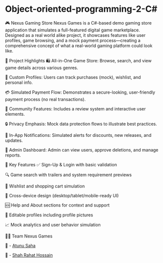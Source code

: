 # Object-oriented-programming-2-C#

🎮 Nexus Gaming Store
Nexus Games is a C#-based demo gaming store application that simulates a full-featured digital game marketplace. Designed as a real world alike project, it showcases features like user profiles, game browsing, and a mock payment process—creating a comprehensive concept of what a real-world gaming platform could look like.

🌟 Project Highlights
🛍️ All-in-One Game Store: Browse, search, and view game details across various genres.

👤 Custom Profiles: Users can track purchases (mock), wishlist, and personal info.

💳 Simulated Payment Flow: Demonstrates a secure-looking, user-friendly payment process (no real transactions).

💬 Community Features: Includes a review system and interactive user elements.

🔒 Privacy Emphasis: Mock data protection flows to illustrate best practices.

📢 In-App Notifications: Simulated alerts for discounts, new releases, and updates.

🧾 Admin Dashboard: Admin can view users, approve deletions, and manage reports.

🧩 Key Features
✅ Sign-Up & Login with basic validation

🔍 Game search with trailers and system requirement previews

🛒 Wishlist and shopping cart simulation

📱 Cross-device design (desktop/tablet/mobile-ready UI)

🆘 Help and About sections for context and support

🔧 Editable profiles including profile pictures

📈 Mock analytics and user behavior simulation

🧑‍💻 Team Nexus Games

👤 - [Atunu Saha](https://github.com/AtunuSaha) 

👤 - [Shah Rahat Hossain](https://github.com/HossainShahRahat) 

